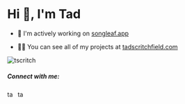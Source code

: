 <h1>Hi 👋, I'm Tad</h1>

- 🌿 I'm actively working on [songleaf.app](https://songleaf.app)

- 👨‍💻 You can see all of my projects at [tadscritchfield.com](https://tadscritchfield.com)



<p><img align="center" src="https://github-readme-stats.vercel.app/api/top-langs?username=tscritch&show_icons=true&locale=en&layout=compact" alt="tscritch" /></p>

<h5>Connect with me:</h3>
<p align="left">
<a href="https://twitter.com/tadscritch" target="blank"><img align="center" src="https://raw.githubusercontent.com/rahuldkjain/github-profile-readme-generator/master/src/images/icons/Social/twitter.svg" alt="tadscritch" height="16" width="20" /></a>
<a href="https://www.youtube.com/@tadly" target="blank"><img align="center" src="https://raw.githubusercontent.com/rahuldkjain/github-profile-readme-generator/master/src/images/icons/Social/youtube.svg" alt="tad" height="16" width="20" /></a>
</p>
